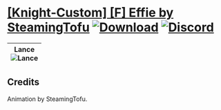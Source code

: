 # [\[Knight-Custom\] \[F\] Effie by SteamingTofu](https://github.com/Klokinator/FE-Repo/tree/main/Battle%20Animations/Infantry%20-%20Knights,%20Generals,%20Armors/%5BKnight-Custom%5D%20%5BF%5D%20Effie%20by%20SteamingTofu) [![Download](https://img.shields.io/badge/Download--red?style=social&logo=github)](https://minhaskamal.github.io/DownGit/#/home?url=https://github.com/Klokinator/FE-Repo/tree/main/Battle%20Animations/Infantry%20-%20Knights,%20Generals,%20Armors/%5BKnight-Custom%5D%20%5BF%5D%20Effie%20by%20SteamingTofu) [![Discord](https://img.shields.io/badge/Discord--blue?style=social&logo=discord)](https://discord.gg/C7VNGnyTPA)

| <b>Lance</b><br/><img alt="Lance" src="https://raw.githubusercontent.com/Klokinator/FE-Repo/main/Battle%20Animations/Infantry%20-%20Knights,%20Generals,%20Armors/%5BKnight-Custom%5D%20%5BF%5D%20Effie%20by%20SteamingTofu/2.%20Lance/Lance.gif"/> |
| :---: |

## Credits

Animation by SteamingTofu.


